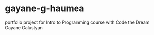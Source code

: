 # gayane-g-haumea

portfolio project for Intro to Programming course with Code the Dream
Gayane Galustyan
